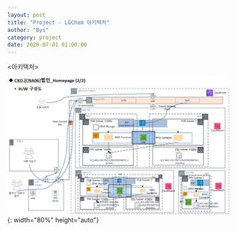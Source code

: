 ```yaml
---
layout: post
title: "Project - LGChem 아키텍처"
author: "Bys"
category: project
date: 2020-07-01 01:00:00
---
```


\<아키텍처\>

![lgchem01](/assets/it/project/l-chem/lgchem01.png){: width="80%" height="auto"}  